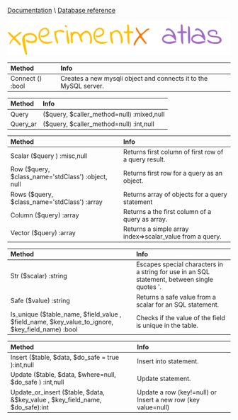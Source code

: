 [Documentation](README.md) 
\ [Database reference](Database-reference.md)

![xperimentx atlas](images/atlas.png) 

|Method   |Info   |
|:--------|:------|
|Connect  () :bool|Creates a new mysqli object and connects it to the MySQL server.|


|Method   |Info   |
|:--------|:------|
|Query    |($query, $caller_method=null) :mixed,null| Performs a query on the database.|
|Query_ar |($query, $caller_method=null) :int,null| Performs a query on the database en returns the number of affected rows.|


|Method   |Info   |
|:--------|:------|
|Scalar   ($query ) :misc,null| Returns first column of first row of a query result.|
|Row      ($query, $class_name='stdClass') :object, null|Returns first row for a query as an object.|
|Rows     ($query, $class_name='stdClass') :array|Returns array of objects for a query statement|    
|Column ($query) :array|Returns a the first column of a query as array.|
|Vector   ($query) :array|Returns a simple array index=>scalar_value from a query.|    


|Method   |Info   |
|:--------|:------|
|Str       ($scalar) :string|Escapes special characters in a string for use in an SQL statement, between single quotes '.|    
|Safe      ($value) :string| Returns a safe value from a scalar for an SQL statement.|    
|Is_unique ($table_name, $field_value , $field_name, $key_value_to_ignore, $key_field_name) :bool|Checks if the value of the field is unique in the table.|    


|Method   |Info   |
|:--------|:------|
|Insert ($table, $data, $do_safe = true ):int,null|Insert into statement.|    
|Update ($table, $data, $where=null, $do_safe ) :int,null|Update statement.|    
|Update_or_insert ($table, $data, &$key_value , $key_field_name, $do_safe):int|Update a row (key!=null) or Insert a new row  (key value=null)|    


 